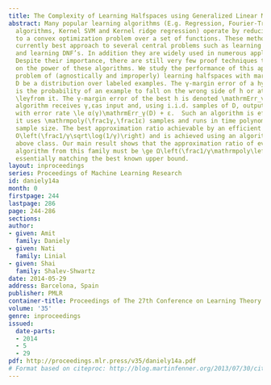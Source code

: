 ```yaml
---
title: The Complexity of Learning Halfspaces using Generalized Linear Methods
abstract: Many popular learning algorithms (E.g. Regression, Fourier-Transform based
  algorithms, Kernel SVM and Kernel ridge regression) operate by reducing the problem
  to a convex optimization problem over a set of functions. These methods offer the
  currently best approach to several central problems such as learning half spaces
  and learning DNF’s. In addition they are widely used in numerous application domains.
  Despite their importance, there are still very few proof techniques to show limits
  on the power of these algorithms. We study the performance of this approach in the
  problem of (agnostically and improperly) learning halfspaces with margin γ. Let
  D be a distribution over labeled examples. The γ-margin error of a hyperplane h
  is the probability of an example to fall on the wrong side of h or at a distance
  \leγfrom it. The γ-margin error of the best h is denoted \mathrmErr_γ(D).  An α(γ)-approximation
  algorithm receives γ,εas input and, using i.i.d. samples of D, outputs a classifier
  with error rate \le α(γ)\mathrmErr_γ(D) + ε.  Such an algorithm is efficient if
  it uses \mathrmpoly(\frac1γ,\frac1ε) samples and runs in time polynomial in the
  sample size. The best approximation ratio achievable by an efficient algorithm is
  O\left(\frac1/γ\sqrt\log(1/γ)\right) and is achieved using an algorithm from the
  above class. Our main result shows that the approximation ratio of every efficient
  algorithm from this family must be \ge Ω\left(\frac1/γ\mathrmpoly\left(\log\left(1/γ\right)\right)\right),
  essentially matching the best known upper bound.
layout: inproceedings
series: Proceedings of Machine Learning Research
id: daniely14a
month: 0
firstpage: 244
lastpage: 286
page: 244-286
sections: 
author:
- given: Amit
  family: Daniely
- given: Nati
  family: Linial
- given: Shai
  family: Shalev-Shwartz
date: 2014-05-29
address: Barcelona, Spain
publisher: PMLR
container-title: Proceedings of The 27th Conference on Learning Theory
volume: '35'
genre: inproceedings
issued:
  date-parts:
  - 2014
  - 5
  - 29
pdf: http://proceedings.mlr.press/v35/daniely14a.pdf
# Format based on citeproc: http://blog.martinfenner.org/2013/07/30/citeproc-yaml-for-bibliographies/
---
```

